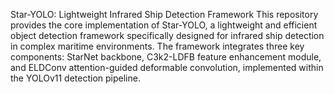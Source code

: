 Star-YOLO: Lightweight Infrared Ship Detection Framework
This repository provides the core implementation of Star-YOLO, a lightweight and efficient object detection framework specifically designed for infrared ship detection in complex maritime environments. The framework integrates three key components: StarNet backbone, C3k2-LDFB feature enhancement module, and ELDConv attention-guided deformable convolution, implemented within the YOLOv11 detection pipeline.
